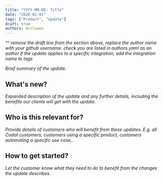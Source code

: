 ```yaml
---
title: "YYYY-MM-DD: Title"
date: "2020-01-01"
tags: ["Product", "Update"]
draft: true
authors: mcclowes
---
```

_^^ remove the draft line from the section above, replace the author name with your github username. check you are listed in authors.yaml as an author_
_if the update applies to a specific integration, add the integration name to tags_

_Brief summary of the update._

<!--truncate-->

## What's new?

_Expanded description of the update and any further details, including the benefits our clients will get with the update._

## Who is this relevant for?

_Provide details of customers who will benefit from these updates. E.g. all Codat customers; customers using a specific product, customers automating a specific use case..._

## How to get started?

_Let the customer know what they need to do to benefit from the changes the update describes._ 
